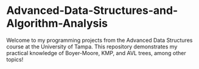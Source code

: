 # Advanced-Data-Structures-and-Algorithm-Analysis
Welcome to my programming projects from the Advanced Data Structures course at the University of Tampa. This repository demonstrates my practical knowledge of Boyer-Moore, KMP, and AVL trees, among other topics!
